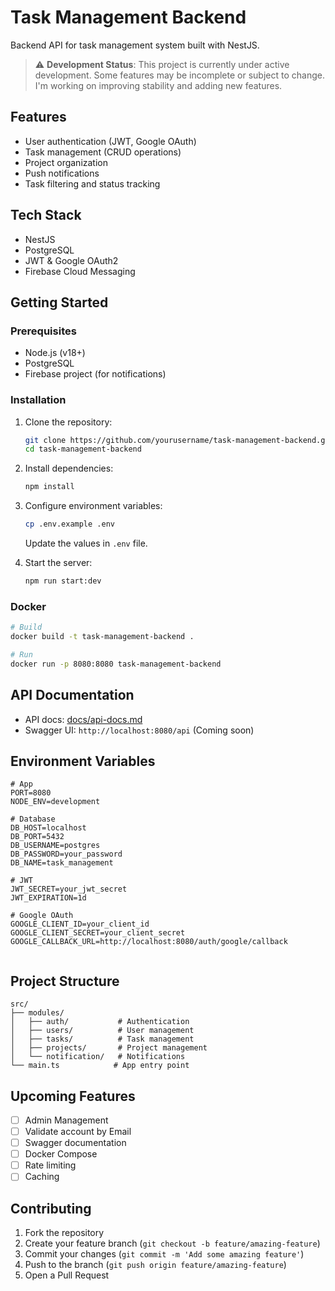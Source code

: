 # Task Management Backend

Backend API for task management system built with NestJS.

> ⚠️ **Development Status**: This project is currently under active development. Some features may be incomplete or subject to change. I'm working on improving stability and adding new features.

## Features

- User authentication (JWT, Google OAuth)
- Task management (CRUD operations)
- Project organization
- Push notifications
- Task filtering and status tracking

## Tech Stack

- NestJS
- PostgreSQL
- JWT & Google OAuth2
- Firebase Cloud Messaging

## Getting Started

### Prerequisites

- Node.js (v18+)
- PostgreSQL
- Firebase project (for notifications)

### Installation

1. Clone the repository:
   ```bash
   git clone https://github.com/yourusername/task-management-backend.git
   cd task-management-backend
   ```

2. Install dependencies:
   ```bash
   npm install
   ```

3. Configure environment variables:
   ```bash
   cp .env.example .env
   ```
   Update the values in `.env` file.

4. Start the server:
   ```bash
   npm run start:dev
   ```

### Docker

```bash
# Build
docker build -t task-management-backend .

# Run
docker run -p 8080:8080 task-management-backend
```

## API Documentation

- API docs: [docs/api-docs.md](docs/api-docs.md)
- Swagger UI: `http://localhost:8080/api` (Coming soon)

## Environment Variables

```env
# App
PORT=8080
NODE_ENV=development

# Database
DB_HOST=localhost
DB_PORT=5432
DB_USERNAME=postgres
DB_PASSWORD=your_password
DB_NAME=task_management

# JWT
JWT_SECRET=your_jwt_secret
JWT_EXPIRATION=1d

# Google OAuth
GOOGLE_CLIENT_ID=your_client_id
GOOGLE_CLIENT_SECRET=your_client_secret
GOOGLE_CALLBACK_URL=http://localhost:8080/auth/google/callback


```

## Project Structure

```
src/
├── modules/
│   ├── auth/           # Authentication
│   ├── users/          # User management
│   ├── tasks/          # Task management
│   ├── projects/       # Project management
│   └── notification/   # Notifications
└── main.ts            # App entry point
```

## Upcoming Features
- [ ] Admin Management
- [ ] Validate account by Email
- [ ] Swagger documentation
- [ ] Docker Compose
- [ ] Rate limiting
- [ ] Caching

## Contributing

1. Fork the repository
2. Create your feature branch (`git checkout -b feature/amazing-feature`)
3. Commit your changes (`git commit -m 'Add some amazing feature'`)
4. Push to the branch (`git push origin feature/amazing-feature`)
5. Open a Pull Request

